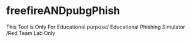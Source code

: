 # freefireANDpubgPhish
This Tool is Only For Educational purpose/ Educational Phishing Simulator /Red Team Lab Only
